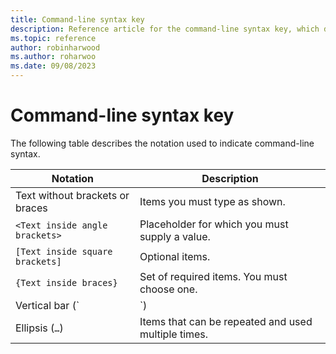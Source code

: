 ```yaml
---
title: Command-line syntax key
description: Reference article for the command-line syntax key, which describes the notation used to indicate command-line syntax.
ms.topic: reference
author: robinharwood
ms.author: roharwoo
ms.date: 09/08/2023
---
```


# Command-line syntax key

The following table describes the notation used to indicate command-line syntax.

| Notation | Description |
| -------- | ----------- |
| Text without brackets or braces | Items you must type as shown. |
| `<Text inside angle brackets>` | Placeholder for which you must supply a value. |
| `[Text inside square brackets]` | Optional items. |
| `{Text inside braces}` | Set of required items. You must choose one. |
| Vertical bar (`|`) | Separator for mutually exclusive items. You must choose one. |
| Ellipsis (`…`) | Items that can be repeated and used multiple times. |
